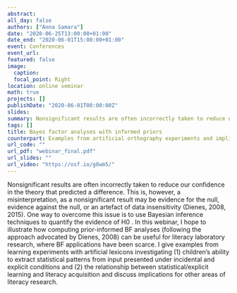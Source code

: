 ```yaml
---
abstract:
all_day: false
authors: ["Anna Samara"]
date: "2020-06-25T13:00:00+01:00"
date_end: "2020-06-01T15:00:00+01:00"
event: Conferences
event_url: 
featured: false
image:
  caption: 
  focal_point: Right
location: online seminar
math: true
projects: []
publishDate: "2020-06-01T00:00:00Z"
slides:
summary: Nonsignificant results are often incorrectly taken to reduce our confidence in the theory that predicted a difference. This is, however, a misinterpretation, as a nonsignificant result may be evidence for the null, evidence against the null, or an artefact of data insensitivity (Dienes, 2008, 2015). One way to overcome this issue is to use Bayesian inference techniques to quantify the evidence of H0 . In this webinar, I hope to illustrate how computing prior-informed BF analyses (following the approach advocated by Dienes, 2008) can be useful for literacy laboratory research, where BF applications have been scarce. I give examples from learning experiments with artificial lexicons investigating (1) children’s ability to extract statistical patterns from input presented under incidental and explicit conditions and (2) the relationship between statistical/explicit learning and literacy acquisition and discuss implications for other areas of literacy research.
tags: []
title: Bayes factor analyses with informed priors
counterpart: Examples from artificial orthography experiments and implications for literacy research.
url_code: ""
url_pdf: "webinar_final.pdf"
url_slides: ""
url_video: "https://osf.io/g8wm5/"
---
```

Nonsignificant results are often incorrectly taken to reduce our confidence in the theory that predicted a difference. This is, however, a misinterpretation, as a nonsignificant result may be evidence for the null, evidence against the null, or an artefact of data insensitivity (Dienes, 2008, 2015). One way to overcome this issue is to use Bayesian inference techniques to quantify the evidence of H0 . In this webinar, I hope to illustrate how computing prior-informed BF analyses (following the approach advocated by Dienes, 2008) can be useful for literacy laboratory research, where BF applications have been scarce. I give examples from learning experiments with artificial lexicons investigating (1) children’s ability to extract statistical patterns from input presented under incidental and explicit conditions and (2) the relationship between statistical/explicit learning and literacy acquisition and discuss implications for other areas of literacy research.